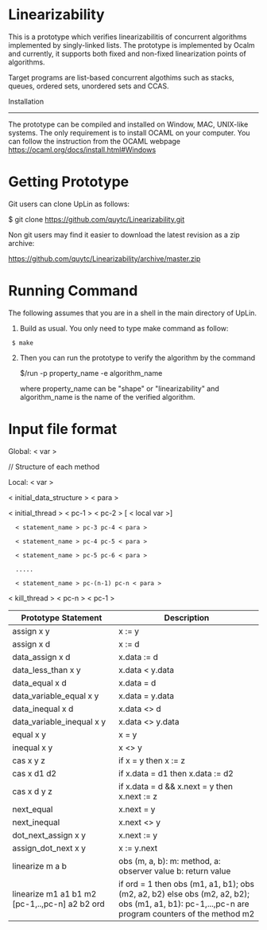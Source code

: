 
# Linearizability

This is a prototype which verifies linearizabilitis of concurrent algorithms implemented by singly-linked lists. 
The prototype is implemented by Ocalm and currently, it supports both fixed and non-fixed linearization points of algorithms. 

Target programs are list-based concurrent algothims such as stacks, queues, ordered sets, unordered sets and CCAS.

Installation
************

The prototype can be compiled and installed on Window, MAC, UNIX-like systems. The only requirement is to install OCAML on your 
computer.  You can follow the instruction from the OCAML webpage https://ocaml.org/docs/install.html#Windows  

Getting Prototype
===============

   Git users can clone UpLin as follows:

   $ git clone https://github.com/quytc/Linearizability.git

   Non git users may find it easier to download the latest revision as
   a zip archive:

   https://github.com/quytc/Linearizability/archive/master.zip

Running Command
==================

   The following assumes that you are in a shell in the main directory
   of UpLin.

   1. Build as usual. You only need to type make command as follow:
      
     $ make

   2. Then you can run the prototype to verify the algorithm by the command 
   
      $/run -p property_name -e algorithm_name

      where property_name can be "shape" or "linearizability" and algorithm_name is the name of the verified algorithm.

Input file format
==================   
Global: < var >
                
// Structure of each method

Local:   < var >

 < initial_data_structure > < para > 

 < initial_thread > < pc-1 > < pc-2 >  [ < local var >]

      < statement_name > pc-3 pc-4 < para >
  
      < statement_name > pc-4 pc-5 < para >
  
      < statement_name > pc-5 pc-6 < para >
  
      .....
  
      < statement_name > pc-(n-1) pc-n < para >

 < kill_thread > < pc-n > < pc-1 >

| Prototype Statement                             | 	      Description		    |
|--------------------------|--------------------------------|
| assign x y               |          x := y          	    |
| assign x d               |          x := d          	    |
| data_assign x d          |         x.data := d     	    |
| data_less_than x y       |         x.data < y.data         |
| data_equal x d           |         x.data = d      	    |
| data_variable_equal x y  |         x.data = y.data 	    |
| data_inequal x d          |         x.data <> d		|
| data_variable_inequal x y   | 			      x.data <> y.data|
|equal x y		|			      x = y|
|inequal x y		|	    x <> y|
|cas x y z 		|	   if x = y then x := z|
|cas x d1 d2 		|	  if x.data = d1 then x.data := d2|
|cas x d y z 		 |          if x.data = d && x.next = y then x.next := z|
|next_equal		|	    x.next = y|
|next_inequal		|	 x.next <> y|
|dot_next_assign x y 	|	    x.next := y|
|assign_dot_next x y	|	 x := y.next|
|linearize m a b	|	 obs (m, a, b): m: method,	a: observer value b: return value  |
|linearize m1 a1 b1 m2 [pc-1,..,pc-n]  a2 b2 ord   |  if ord = 1 then obs (m1, a1, b1); obs (m2, a2, b2) else obs (m2, a2, b2); obs (m1, a1, b1): pc-1,...,pc-n are program counters of the method m2|



